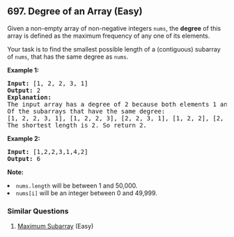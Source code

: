 <!--|This file generated by command(leetcode description); DO NOT EDIT.    |-->
<!--+----------------------------------------------------------------------+-->
<!--|@author    Openset <openset.wang@gmail.com>                           |-->
<!--|@link      https://github.com/openset                                 |-->
<!--|@home      https://github.com/openset/leetcode                        |-->
<!--+----------------------------------------------------------------------+-->

## 697. Degree of an Array (Easy)

<p>Given a non-empty array of non-negative integers <code>nums</code>, the <b>degree</b> of this array is defined as the maximum frequency of any one of its elements.</p>
<p>Your task is to find the smallest possible length of a (contiguous) subarray of <code>nums</code>, that has the same degree as <code>nums</code>.</p>

<p><b>Example 1:</b><br />
<pre>
<b>Input:</b> [1, 2, 2, 3, 1]
<b>Output:</b> 2
<b>Explanation:</b> 
The input array has a degree of 2 because both elements 1 and 2 appear twice.
Of the subarrays that have the same degree:
[1, 2, 2, 3, 1], [1, 2, 2, 3], [2, 2, 3, 1], [1, 2, 2], [2, 2, 3], [2, 2]
The shortest length is 2. So return 2.
</pre>
</p>


<p><b>Example 2:</b><br />
<pre>
<b>Input:</b> [1,2,2,3,1,4,2]
<b>Output:</b> 6
</pre>
</p>

<p><b>Note:</b>
<li><code>nums.length</code> will be between 1 and 50,000.</li>
<li><code>nums[i]</code> will be an integer between 0 and 49,999.</li>
</p>

### Similar Questions
  1. [Maximum Subarray](https://github.com/openset/leetcode/tree/master/solution/maximum-subarray) (Easy)
